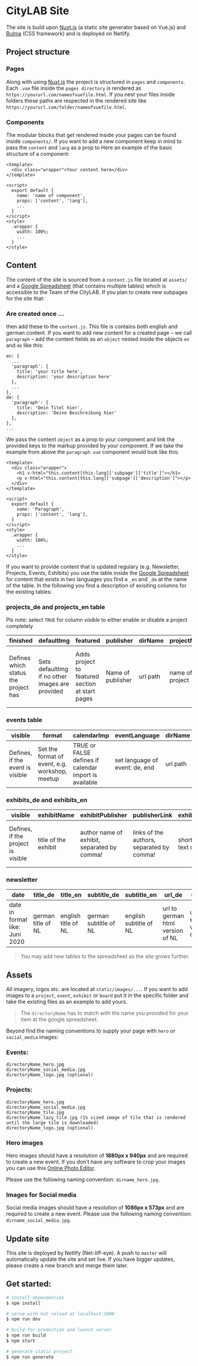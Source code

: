 # CityLAB Site

The site is build upon [Nuxt.js](https://nuxtjs.org/) (a static site generator based on Vue.js) and [Bulma](https://bulma.io/) (CSS framework) and is deployed on Netlify.

## Project structure

### Pages

Along with using [Nuxt.js](https://nuxtjs.org/) the project is structured in `pages` and `components`. Each `.vue` file inside the `pages directory` is rendered as `https://yoururl.com/nameofvuefile.html`. If you nest your files inside folders these paths are respected in the rendered site like `https://yoururl.com/folder/nameofvuefile.html`.

### Components

The modular blocks that get rendered inside your pages can be found inside `components/`. If you want to add a new component keep in mind to pass the `content` and `lang` as a prop to  Here an example of the basic structure of a component:

```vue
<template>
  <div class="wrapper">Your content here</div>
</template>

<script>
  export default {
    name: 'name of component',
    props: ['content', 'lang'],
    ...
  }
</script>
<style>
  .wrapper {
    width: 100%;
    ...
  }
</style>
```

## Content

The content of the site is sourced from a `content.js` file located at `assets/` and a [Google Spreadsheet](https://docs.google.com/spreadsheets/d/1rTyfInS6NjTifbru61mWEqICyv9uuMVSSk7NZTABLQc) (that contains multiple tables) which is accessible to the Team of the CityLAB. If you plan to create new subpages for the site that:

### Are created once ...
then add these to the `content.js`. This file is contains both english and german content. If you want to add new content for a created page – we call `paragraph` – add the content fields as an `object` nested inside the objects `en` and `de` like this:

```
en: {
  ...
  'paragraph': {
    title: 'your title here',
    description: 'your description here'
  },
  ...
},
de: {
  'paragraph': {
    title: 'Dein Titel hier',
    description: 'Deine Beschreibung hier'
  },
},
...
```

We pass the content `object` as a prop to your component and link the provided keys to the markup provided by your component. If we take the example from above the `paragraph.vue` component would look like this:

```vue
<template>
  <div class="wrapper">
    <h1 v-html="this.content[this.lang]['subpage']['title']"></h1>
    <p v-html="this.content[this.lang]['subpage']['description']"></p>
  </div>
</template>

<script>
  export default {
    name: 'Paragraph',
    props: ['content', 'lang'],
  }
</script>
<style>
  .wrapper {
    width: 100%;
    ...
  }
</style>
```

If you want to provide content that is updated regulary (e.g. Newsletter, Projects, Events, Exhibits) you use the table inside the [Google Spreadsheet](https://docs.google.com/spreadsheets/d/1rTyfInS6NjTifbru61mWEqICyv9uuMVSSk7NZTABLQc) for content that exists in two languages you find a `_en` and `_de` at the name of the table. In the following you find a description of exisiting columns for the existing tables:

### projects_de and projects_en table

Pls note: select `TRUE` for column *visible* to either enable or disable a project completely

| finished  | defaultImg | featured | publisher | dirName | projectName | projectSubline  | projectSubSubline | headlineIntro | contentIntro   | headlineBlockOne | contentBlockOne | headlineBlockTwo | contentBlockTwo | headlineBlockThree | contentBlockThree | headlineBlockFour | contentBlockFour | socialDescription | link | logo |
| ---------------------------------- | ----------------------------------------------- | ----------------------------------------------- | ----------------- | -------- | --------------- | --------------- | ---------------------- | ------------------------ | ----------------------- | ------------------------- | -------------------------------- | ------------------------ | ------------------------------ | ------------------------- | -------------------------------- | ----------------------- | ------------------------------ | ------------------------------------------------------------- | ------------------------------------------------- | -------------------------------------------------- |
| Defines which status the project has | Sets defaultImg if no other images are provided | Adds project to featured section at start pages | Name of publisher | url path | name of project | project subline | second project subline | title of first paragraph | text of first paragraph | title of second paragraph | description of seconds paragraph | title of third paragraph | description of third paragraph | title of fourth paragraph | descpription of fourth paragraph | title of fifth pargraph | description of fifth paragraph | text that is visible at social tiles, when the page is shared | url where the link – if provided – is pointing to | set to TRUE or FALSE is a logo should be displayed |

### events table

| visible                          | format                                         | calendarImp                                           | eventLanguage                  | dirName  | date                                     | startTime      | endTime      | dateTime                      | eventName                 | subline              | subsubline                  | headlineIntro            | contentIntro            | headlineBlockOne          | contentBlockOne                  | headlineBlockTwo         | contentBlockTwo                | headlineBlockThree        | contentBlockThree                | headlineBlockFour       | contentBlockFour               | websiteSummary             | phoneSummary                | dateSummary                  | organiserSummary         | mailSummary           | addressSummary         | registerInfo                  | registerLink                                                  | socialDescription                                  | logo |
| -------------------------------- | ---------------------------------------------- | ----------------------------------------------------- | ------------------------------ | -------- | ---------------------------------------- | -------------- | ------------ | ----------------------------- | ------------------------- | -------------------- | --------------------------- | ------------------------ | ----------------------- | ------------------------- | -------------------------------- | ------------------------ | ------------------------------ | ------------------------- | -------------------------------- | ----------------------- | ------------------------------ | -------------------------- | --------------------------- | ---------------------------- | ------------------------ | --------------------- | ---------------------- | ----------------------------- | ------------------------------------------------------------- | -------------------------------------------------- | ---- |
| Defines, if the event is visible | Set the format of event, e.g. workshop, meetup | TRUE or FALSE defines if calendar import is available | set language of event: de, end | url path | set date in following format: YYYY-MM-DD | set start time | set end time | creates automatic date format | set the name of the event | set subline of event | set second subline of event | title of first paragraph | text of first paragraph | title of second paragraph | description of seconds paragraph | title of third paragraph | description of third paragraph | title of fourth paragraph | descpription of fourth paragraph | title of fifth pargraph | description of fifth paragraph | website url in summary box | phone number in summary box | date of event in summary box | organiser in summary box | e-mail in summary box | address in summary box | registration link if existing | text that is visible at social tiles, when the page is shared | set to TRUE or FALSE is a logo should be displayed |

### exhibits_de and exhibits_en
| visible                            | exhibitName          | exhibitPublisher                            | publisherLink                             | exhibitDescription                    | exhibitDescriptionLong                | imgName                  | date                                  |
| ---------------------------------- | -------------------- | ------------------------------------------- | ----------------------------------------- | ------------------------------------- | ------------------------------------- | ------------------------ | ------------------------------------- |
| Defines, if the project is visible | title of the exhibit | author name of exhibit, separated by comma! | links of the authors, separated by comma! | short description text of the exhibit | long description texts of the exhibit | image name e.g: name.jpg | Date in the followin format: Mai 2020 |

### newsletter

| date                           | title_de           | title_en            | subtitle_de           | subtitle_en            | url_de                           | url_en                       |
| ------------------------------ | ------------------ | ------------------- | --------------------- | ---------------------- | -------------------------------- | ---------------------------- |
| date in format like: Juni 2020 | german title of NL | english title of NL | german subtitle of NL | english subtitle of NL | url to german html version of NL | url to english version of NL |

> You may add new tables to the spreadsheet as the site grows further.

## Assets

All imagery, logos etc. are located at `static/images/...`. If you want to add images to a `project`, `event`, `exhibit` or `board` put it in the specific folder and take the existing files as an example to add yours.

> The `directoryName` has to match with the name you provided for your item at the google spreadsheet.

Beyond find the naming conventions to supply your page with `hero` or `social_media` images:

### Events:
```
directoryName_hero.jpg
directoryName_social_media.jpg
directoryName_logo.jpg (optional)
```


### Projects:
```
directoryName_hero.jpg
directoryName_social_media.jpg
directoryName_tile.jpg
directoryName_lazy_tile.jpg (1% sized image of tile that is rendered until the large tile is downloaded)
directoryName_logo.jpg (optional)
```

### Hero images

Hero images should have a resolution of **1880px x 940px** and are required to create a new event. If you don't have any software to crop your images you can use this [Online Photo Editor](https://www.befunky.com/create/crop-photo/).

Please use the following naming convention: ```dirname_hero.jpg```.

### Images for Social media

Social media images should have a resolution of **1086px x 573px** and are required to create a new event.
Please use the following naming convention: ```dirname_social_media.jpg```.


## Update site

This site is deployed by Netlify (Net-liff-eye). A push to ```master``` will automatically update the site and set live. If you have bigger updates, please create a new branch and merge them later.

## Get started:

``` bash
# install dependencies
$ npm install

# serve with hot reload at localhost:3000
$ npm run dev

# build for production and launch server
$ npm run build
$ npm start

# generate static project
$ npm run generate
```

<!-- rebuild -->

